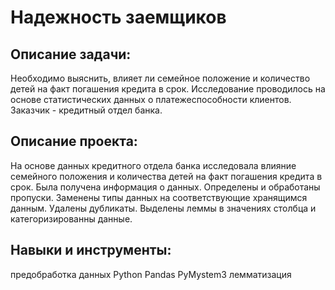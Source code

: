 # Надежность заемщиков
## Описание задачи:
Необходимо выяснить, влияет ли семейное положение и количество детей на факт погашения кредита в срок. Исследование проводилось на основе статистических данных о платежеспособности клиентов. Заказчик - кредитный отдел банка.
## Описание проекта:
На основе данных кредитного отдела банка исследовала влияние семейного положения и
количества детей на факт погашения кредита в срок. Была получена информация о
данных. Определены и обработаны пропуски. Заменены типы данных на соответствующие
хранящимся данным. Удалены дубликаты. Выделены леммы в значениях столбца и
категоризированны данные.
## Навыки и инструменты:
предобработка данных
Python
Pandas
PyMystem3
лемматизация

